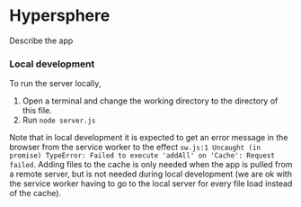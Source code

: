 
# Hypersphere
Describe the app

### Local development

To run the server locally,
1. Open a terminal and change the working directory to the directory of this file.
1. Run `node server.js`

Note that in local development it is expected to get an error message in the browser from the service worker to the effect `sw.js:1 Uncaught (in promise) TypeError: Failed to execute 'addAll' on 'Cache': Request failed`. Adding files to the cache is only needed when the app is pulled from a remote server, but is not needed during local development (we are ok with the service worker having to go to the local server for every file load instead of the cache).